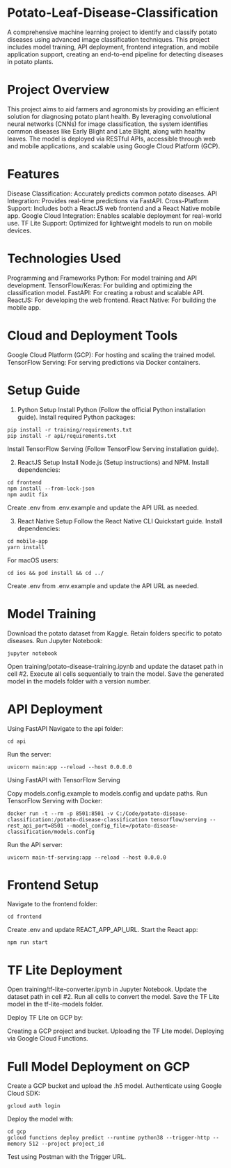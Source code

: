 # Potato-Leaf-Disease-Classification

A comprehensive machine learning project to identify and classify potato diseases using advanced image classification techniques. This project includes model training, API deployment, frontend integration, and mobile application support, creating an end-to-end pipeline for detecting diseases in potato plants.

# Project Overview

This project aims to aid farmers and agronomists by providing an efficient solution for diagnosing potato plant health. By leveraging convolutional neural networks (CNNs) for image classification, the system identifies common diseases like Early Blight and Late Blight, along with healthy leaves. The model is deployed via RESTful APIs, accessible through web and mobile applications, and scalable using Google Cloud Platform (GCP).

# Features
Disease Classification: Accurately predicts common potato diseases.
API Integration: Provides real-time predictions via FastAPI.
Cross-Platform Support: Includes both a ReactJS web frontend and a React Native mobile app.
Google Cloud Integration: Enables scalable deployment for real-world use.
TF Lite Support: Optimized for lightweight models to run on mobile devices.

# Technologies Used
Programming and Frameworks
Python: For model training and API development.
TensorFlow/Keras: For building and optimizing the classification model.
FastAPI: For creating a robust and scalable API.
ReactJS: For developing the web frontend.
React Native: For building the mobile app.

# Cloud and Deployment Tools
Google Cloud Platform (GCP): For hosting and scaling the trained model.
TensorFlow Serving: For serving predictions via Docker containers.

# Setup Guide
1. Python Setup
Install Python (Follow the official Python installation guide).
Install required Python packages:

```
pip install -r training/requirements.txt  
pip install -r api/requirements.txt  
```

Install TensorFlow Serving (Follow TensorFlow Serving installation guide).

2. ReactJS Setup
Install Node.js (Setup instructions) and NPM.
Install dependencies:

```
cd frontend  
npm install --from-lock-json  
npm audit fix  
```

Create .env from .env.example and update the API URL as needed.

3. React Native Setup
Follow the React Native CLI Quickstart guide.
Install dependencies:

```
cd mobile-app  
yarn install  
```

For macOS users:

```
cd ios && pod install && cd ../  
```

Create .env from .env.example and update the API URL as needed.

# Model Training
Download the potato dataset from Kaggle.
Retain folders specific to potato diseases.
Run Jupyter Notebook:

```
jupyter notebook  
```

Open training/potato-disease-training.ipynb and update the dataset path in cell #2.
Execute all cells sequentially to train the model.
Save the generated model in the models folder with a version number.

# API Deployment
Using FastAPI
Navigate to the api folder:

```
cd api  
```

Run the server:

```
uvicorn main:app --reload --host 0.0.0.0  
```

Using FastAPI with TensorFlow Serving

Copy models.config.example to models.config and update paths.
Run TensorFlow Serving with Docker:

```
docker run -t --rm -p 8501:8501 -v C:/Code/potato-disease-classification:/potato-disease-classification tensorflow/serving --rest_api_port=8501 --model_config_file=/potato-disease-classification/models.config  
```

Run the API server:

```
uvicorn main-tf-serving:app --reload --host 0.0.0.0  
```

# Frontend Setup
Navigate to the frontend folder:

```
cd frontend  
```

Create .env and update REACT_APP_API_URL.
Start the React app:

```
npm run start  
```

# TF Lite Deployment
Open training/tf-lite-converter.ipynb in Jupyter Notebook.
Update the dataset path in cell #2.
Run all cells to convert the model.
Save the TF Lite model in the tf-lite-models folder.

Deploy TF Lite on GCP by:

Creating a GCP project and bucket.
Uploading the TF Lite model.
Deploying via Google Cloud Functions.

# Full Model Deployment on GCP
Create a GCP bucket and upload the .h5 model.
Authenticate using Google Cloud SDK:

```
gcloud auth login  
```

Deploy the model with:

```
cd gcp  
gcloud functions deploy predict --runtime python38 --trigger-http --memory 512 --project project_id  
```

Test using Postman with the Trigger URL.



